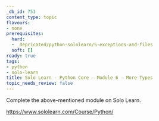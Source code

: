 ```yaml
---
_db_id: 751
content_type: topic
flavours:
- none
prerequisites:
  hard:
  - _depricated/python-sololearn/5-exceptions-and-files
  soft: []
ready: true
tags:
- python
- solo-learn
title: Solo Learn - Python Core - Module 6 - More Types
topic_needs_review: false
---
```


Complete the above-mentioned module on Solo Learn.

https://www.sololearn.com/Course/Python/